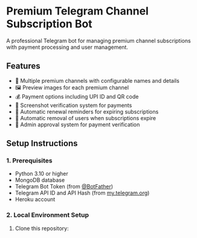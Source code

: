 # Premium Telegram Channel Subscription Bot

A professional Telegram bot for managing premium channel subscriptions with payment processing and user management.

## Features

- 🚀 Multiple premium channels with configurable names and details
- 🖼️ Preview images for each premium channel
- 💰 Payment options including UPI ID and QR code
- 📸 Screenshot verification system for payments
- 🔔 Automatic renewal reminders for expiring subscriptions
- 🔄 Automatic removal of users when subscriptions expire
- 👤 Admin approval system for payment verification

## Setup Instructions

### 1. Prerequisites

- Python 3.10 or higher
- MongoDB database
- Telegram Bot Token (from [@BotFather](https://t.me/BotFather))
- Telegram API ID and API Hash (from [my.telegram.org](https://my.telegram.org))
- Heroku account

### 2. Local Environment Setup

1. Clone this repository:
